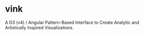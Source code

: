 # vink
A D3 (v4) / Angular Pattern-Based Interface to Create Analytic and Artistically Inspired Visualizations.
